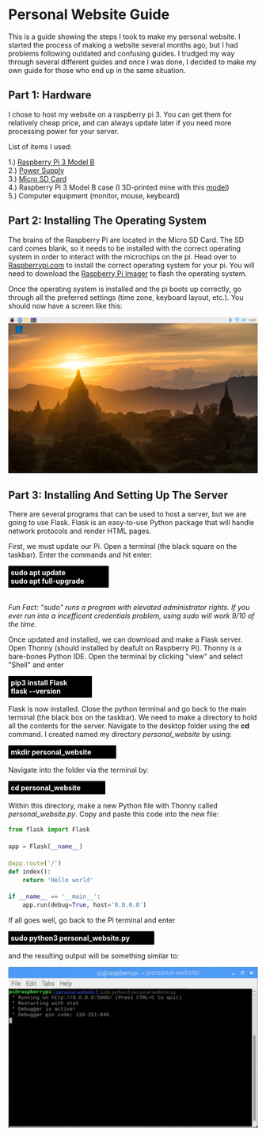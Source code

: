 # Personal Website Guide

This is a guide showing the steps I took to make my personal website. I started the process of making a website several months ago, but I had problems following outdated and confusing guides. I trudged my way through several different guides and once I was done, I decided to make my own guide for those who end up in the same situation. 

## Part 1: Hardware

I chose to host my website on a raspberry pi 3. You can get them for relatively cheap price, and can always update later if you need more processing power for your server.

List of items I used:

1.) [Raspberry Pi 3 Model B](https://www.adafruit.com/product/3775?src=raspberrypi) \
2.) [Power Supply](https://www.adafruit.com/product/1995)\
3.) [Micro SD Card](https://www.amazon.com/Lexar-Micro-microSDXC-Memory-Adapter/dp/B09JNKHJ2Q/ref=sr_1_1_sspa?crid=1U2FUKCPAEENW&dib=eyJ2IjoiMSJ9.OpZe35jasjrIiod5BQLRghJ1B-vezANiAB-x9_gaWQ2QWcVSBmSjNuuIzSw5BfYBgDTBwveI-hnxVi5gjLfwJhRR1CjwuJ41onba1UEikHfOZ_IEfc8y7YjiE37JJC9B_QTsF8EalXyPH_bN1hl2C6GaBnzAYjblMcuFFf7HNoMKf6PuoiwtWpi6Vnr1l8uM7ydM2WhxuC-oVcxBquROatTQc6v9zuUzeUV-fR1DULizUU_QEtVbQM_EFS29wt_nDSRVDTvkOablYgLKwiUhPQRXCe6y6BAZgEmGpntNrQ4.nCtwTVkNOG6pwe3cXq83kch8LXcfHLBbQWK-tE81Je0&dib_tag=se&keywords=micro+sd+memory+card+and+adapter&qid=1710813911&s=pc&sprefix=micro+sd+memory+card+and+adabpte%2Ccomputers%2C165&sr=1-1-spons&sp_csd=d2lkZ2V0TmFtZT1zcF9hdGY&psc=1&smid=A23RK926ENO7O6) \
4.) Raspberry Pi 3 Model B case (I 3D-printed mine with this [model](https://www.thingiverse.com/thing:3719217)) \
5.) Computer equipment (monitor, mouse, keyboard)

## Part 2: Installing The Operating System

The brains of the Raspberry Pi are located in the Micro SD Card. The SD card comes blank, so it needs to be installed with the correct operating system in order to interact with the microchips on the pi. Head over to [Raspberrypi.com](https://www.raspberrypi.com/products/raspberry-pi-3-model-b/) to install the correct operating system for your pi. You will need to download the [Raspberry Pi Imager](https://www.raspberrypi.com/software/) to flash the operating system.

Once the operating system is installed and the pi boots up correctly, go through all the preferred settings (time zone, keyboard layout, etc.). You should now have a screen like this:

![Pi default desktop](guide/photos/pi-desktop.png)

## Part 3: Installing And Setting Up The Server

There are several programs that can be used to host a server, but we are going to use Flask. Flask is an easy-to-use Python package that will handle network protocols and render HTML pages.

First, we must update our Pi. Open a terminal (the black square on the taskbar). Enter the commands and hit enter:

<span style="display: inline-block; padding: 5px; padding-right: 50px;  background-color: black;">
    <span style="font-weight: bold; color: white;">sudo apt update</span>
    <br>
    <span style="font-weight: bold; color: white;">sudo apt full-upgrade</span>
</span>

\
*Fun Fact: "sudo" runs a program with elevated administrator rights. If you ever run into a incefficent credentials problem, using sudo will work 9/10 of the time.*

Once updated and installed, we can download and make a Flask server. Open Thonny (should installed by deafult on Raspberry Pi). Thonny is a bare-bones Python IDE. Open the terminal by clicking "view" and select "Shell" and enter 

<span style="display: inline-block; padding: 5px; padding-right: 50px;  background-color: black;">
    <span style="font-weight: bold; color: white;">pip3 install Flask
    </span>
    <br>
    <span style="font-weight: bold; color: white;">flask --version 
    </span>
</span>

Flask is now installed. Close the python terminal and go back to the main terminal (the black box on the taskbar). We need to make a directory to hold all the contents for the server. Navigate to the desktop folder using the **cd** command. I created named my directory *personal_website* by using:

<span style="display: inline-block; padding: 5px; padding-right: 50px;  background-color: black;">
    <span style="font-weight: bold; color: white;">mkdir personal_website
    </span>
</span>

Navigate into the folder via the terminal by:

<span style="display: inline-block; padding: 5px; padding-right: 50px;  background-color: black;">
    <span style="font-weight: bold; color: white;">cd personal_website
    </span>
</span>

Within this directory, make a new Python file with Thonny called *personal_website.py*. Copy and paste this code into the new file:

```python
from flask import Flask

app = Flask(__name__)

@app.route('/')
def index():
    return 'Hello world'

if __name__ == '__main__':
    app.run(debug=True, host='0.0.0.0')
```

If all goes well, go back to the Pi terminal and enter 

<span style="display: inline-block; padding: 5px; padding-right: 50px;  background-color: black;">
    <span style="font-weight: bold; color: white;"> sudo python3 personal_website.py
    </span>
</span>

and the resulting output will be something similar to: 

![First Flask Example](guide/photos/flask-example.png)
